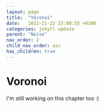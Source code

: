 ```yaml
---
layout: page
title:  "Voronoi"
date:   2022-11-22 15:08:55 +0100
categories: jekyll update
parent: "Noise"
nav_order: 2
child_nav_order: asc
has_children: true
---
```

# Voronoi

I'm still working on this chapter too :)


<script type="text/javascript" src="https://rawgit.com/patriciogonzalezvivo/glslCanvas/master/dist/GlslCanvas.js"></script>

<div style="text-align:center" >
<canvas class="glslCanvas" data-fragment-url="voronoi.frag" width="500" height="500"></canvas>
</div>